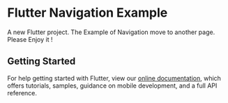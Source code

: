 # Flutter Navigation Example

A new Flutter project. The Example of Navigation move to another page.
Please Enjoy it !

## Getting Started

For help getting started with Flutter, view our 
[online documentation](https://flutter.io/docs), which offers tutorials, 
samples, guidance on mobile development, and a full API reference.
